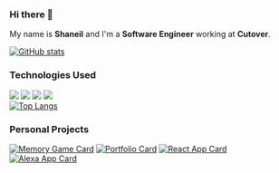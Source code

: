 ### Hi there 👋

My name is **Shaneil** and I'm a **Software Engineer** working at **Cutover**. 

[![GitHub stats](https://github-readme-stats.vercel.app/api?username=shclarke007&hide=contribs&count_private=true&show_icons=true&theme=dracula)](https://github.com/shclarke007/github-readme-stats)

### Technologies Used  
![](https://img.shields.io/badge/OS-OSX-blue) 
![](https://img.shields.io/badge/Tools-Ruby_on_Rails-red)
![](https://img.shields.io/badge/Tools-React-yellow)
![](https://img.shields.io/badge/Tools-Angular-yellow)  
[![Top Langs](https://github-readme-stats.vercel.app/api/top-langs/?username=shclarke007&layout=compact)](https://github.com/shclarke007/github-readme-stats)  

### Personal Projects
[![Memory Game Card](https://github-readme-stats.vercel.app/api/pin/?username=shclarke007&repo=memory-game-js)](https://github.com/shclarke007/github-readme-stats)
[![Portfolio Card](https://github-readme-stats.vercel.app/api/pin/?username=shclarke007&repo=clarkesh)](https://github.com/shclarke007/github-readme-stats)
[![React App Card](https://github-readme-stats.vercel.app/api/pin/?username=shclarke007&repo=ravenous-react-app)](https://github.com/shclarke007/github-readme-stats)
[![Alexa App Card](https://github-readme-stats.vercel.app/api/pin/?username=shclarke007&repo=alexa_node_js_quiz)](https://github.com/shclarke007/github-readme-stats)



<!--
**shclarke007/shclarke007** is a ✨ _special_ ✨ repository because its `README.md` (this file) appears on your GitHub profile.

Here are some ideas to get you started:

- 🔭 I’m currently working on ...
- 🌱 I’m currently learning ...
- 👯 I’m looking to collaborate on ...
- 🤔 I’m looking for help with ...
- 💬 Ask me about ...
- 📫 How to reach me: ...
- 😄 Pronouns: ...
- ⚡ Fun fact: ...
-->
